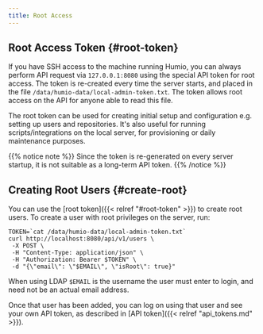 ```yaml
---
title: Root Access
---
```


## Root Access Token {#root-token}

If you have SSH access to the machine running Humio, you can always perform API request via `127.0.0.1:8080` using
the special API token for root access. The token is re-created every time the server starts, and placed in the file
`/data/humio-data/local-admin-token.txt`. The token allows root access on the API for anyone able to read this file.

The root token can be used for creating initial setup and configuration e.g. setting up users and repositories.
It's also useful for running scripts/integrations on the local server, for provisioning or daily maintenance purposes.

{{% notice note %}}
Since the token is re-generated on every server startup, it is not suitable as a long-term API token.
{{% /notice %}}


## Creating Root Users {#create-root}

You can use the [root token]({{< relref "#root-token" >}}) to create root users.
To create a user with root privileges on the server, run:

```shell
TOKEN=`cat /data/humio-data/local-admin-token.txt`
curl http://localhost:8080/api/v1/users \
 -X POST \
 -H "Content-Type: application/json" \
 -H "Authorization: Bearer $TOKEN" \
 -d "{\"email\": \"$EMAIL\", \"isRoot\": true}"
```

When using LDAP `$EMAIL` is the username the user must enter to login,
and need not be an actual email address.

Once that user has been added, you can log on using that user and see your own API token, as described
in [API token]({{< relref "api_tokens.md" >}}).
